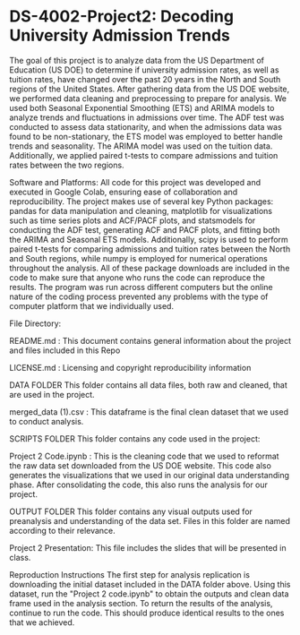 # DS-4002-Project2: Decoding University Admission Trends

The goal of this project is to analyze data from the US Department of Education (US DOE) to determine if university admission rates, as well as tuition rates, have changed over the past 20 years in the North and South regions of the United States. After gathering data from the US DOE website, we performed data cleaning and preprocessing to prepare for analysis. We used both Seasonal Exponential Smoothing (ETS) and ARIMA models to analyze trends and fluctuations in admissions over time. The ADF test was conducted to assess data stationarity, and when the admissions data was found to be non-stationary, the ETS model was employed to better handle trends and seasonality. The ARIMA model was used on the tuition data. Additionally, we applied paired t-tests to compare admissions and tuition rates between the two regions. 

Software and Platforms: All code for this project was developed and executed in Google Colab, ensuring ease of collaboration and reproducibility. The project makes use of several key Python packages: pandas for data manipulation and cleaning, matplotlib for visualizations such as time series plots and ACF/PACF plots, and statsmodels for conducting the ADF test, generating ACF and PACF plots, and fitting both the ARIMA and Seasonal ETS models. Additionally, scipy is used to perform paired t-tests for comparing admissions and tuition rates between the North and South regions, while numpy is employed for numerical operations throughout the analysis. All of these package downloads are included in the code to make sure that anyone who runs the code can reproduce the results. The program was run across different computers but the online nature of the coding process prevented any problems with the type of computer platform that we individually used.

File Directory:

README.md : This document contains general information about the project and files included in this Repo

LICENSE.md : Licensing and copyright reproducibility information

DATA FOLDER This folder contains all data files, both raw and cleaned, that are used in the project.

merged_data (1).csv : This dataframe is the final clean dataset that we used to conduct analysis.

SCRIPTS FOLDER This folder contains any code used in the project:

Project 2 Code.ipynb : This is the cleaning code that we used to reformat the raw data set downloaded from the US DOE website. This code also generates the visualizations that we used in our original data understanding phase. After consolidating the code, this also runs the analysis for our project.

OUTPUT FOLDER This folder contains any visual outputs used for preanalysis and understanding of the data set. Files in this folder are named according to their relevance.

Project 2 Presentation: This file includes the slides that will be presented in class.

Reproduction Instructions The first step for analysis replication is downloading the initial dataset included in the DATA folder above. Using this dataset, run the "Project 2 code.ipynb" to obtain the outputs and clean data frame used in the analysis section. To return the results of the analysis, continue to run the code. This should produce identical results to the ones that we achieved.


